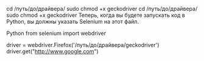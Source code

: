 cd /путь/до/драйвера/
sudo chmod +x geckodriver
cd /путь/до/драйвера/
sudo chmod +x geckodriver
Теперь, когда вы будете запускать код в Python, вы должны указать Selenium на этот файл.

Python
from selenium import webdriver
 
driver = webdriver.Firefox('/путь/до/драйвера/geckodriver')
driver.get("http://www.google.com")
